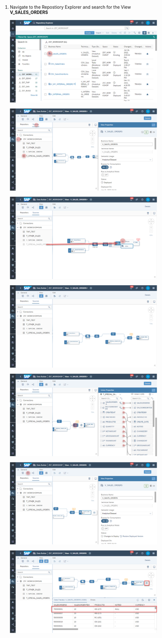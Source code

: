 1. Navigate to the Repostiory Explorer and search for the View **V_SALES_ORDERS**
<br><br>![](../images/sales_orders_union_01.png)
<br><br>![](../images/sales_orders_union_01c.png)
<br><br>![](../images/sales_orders_union_02.png)
<br><br>![](../images/sales_orders_union_03.png)
<br><br>![](../images/sales_orders_union_04.png)
<br><br>![](../images/sales_orders_union_05.png)
<br><br>![](../images/sales_orders_union_06.png)


